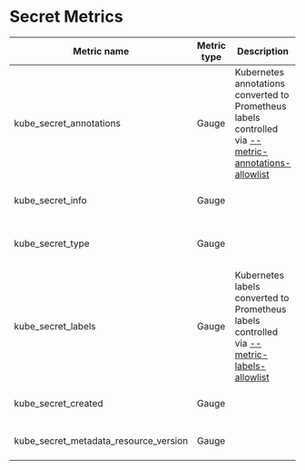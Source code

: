 # Secret Metrics

| Metric name                           | Metric type | Description                                                                                                               | Labels/tags                                                                                                                           | Status       |
| ------------------------------------- | ----------- | ------------------------------------------------------------------------------------------------------------------------- | ------------------------------------------------------------------------------------------------------------------------------------- | ------------ |
| kube_secret_annotations               | Gauge       | Kubernetes annotations converted to Prometheus labels controlled via [--metric-annotations-allowlist](./cli-arguments.md) | `secret`=&lt;secret-name&gt; <br> `namespace`=&lt;secret-namespace&gt; <br> `annotations_SECRET_ANNOTATION`=&lt;SECRET_ANNOTATION&gt; | EXPERIMENTAL |
| kube_secret_info                      | Gauge       |                                                                                                                           | `secret`=&lt;secret-name&gt; <br> `namespace`=&lt;secret-namespace&gt;                                                                | STABLE       |
| kube_secret_type                      | Gauge       |                                                                                                                           | `secret`=&lt;secret-name&gt; <br> `namespace`=&lt;secret-namespace&gt; <br> `type`=&lt;secret-type&gt;                                | STABLE       |
| kube_secret_labels                    | Gauge       | Kubernetes labels converted to Prometheus labels controlled via [--metric-labels-allowlist](./cli-arguments.md)           | `secret`=&lt;secret-name&gt; <br> `namespace`=&lt;secret-namespace&gt; <br> `label_SECRET_LABEL`=&lt;SECRET_LABEL&gt;                 | STABLE       |
| kube_secret_created                   | Gauge       |                                                                                                                           | `secret`=&lt;secret-name&gt; <br> `namespace`=&lt;secret-namespace&gt;                                                                | STABLE       |
| kube_secret_metadata_resource_version | Gauge       |                                                                                                                           | `secret`=&lt;secret-name&gt; <br> `namespace`=&lt;secret-namespace&gt;                                                                | EXPERIMENTAL |
